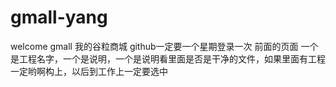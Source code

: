 # gmall-yang
welcome gmall
我的谷粒商城
github一定要一个星期登录一次
前面的页面 一个是工程名字，一个是说明，一个是说明看里面是否是干净的文件，如果里面有工程一定哟啊构上，以后到工作上一定要选中
